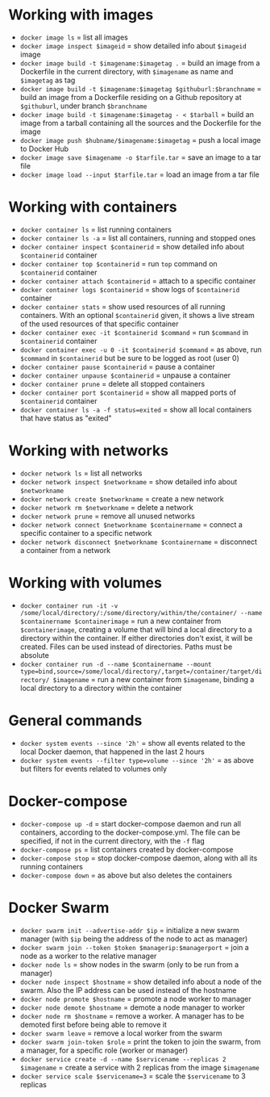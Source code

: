 # Working with images

+ `docker image ls` = list all images
+ `docker image inspect $imageid` = show detailed info about `$imageid` image
+ `docker image build -t $imagename:$imagetag .` = build an image from a Dockerfile in the current directory, with `$imagename` as name and `$imagetag` as tag
+ `docker image build -t $imagename:$imagetag $githuburl:$branchname` = build an image from a Dockerfile residing on a Github repository at `$githuburl`, under branch `$branchname`
+ `docker image build -t $imagename:$imagetag - < $tarball` = build an image from a tarball containing all the sources and the Dockerfile for the image
+ `docker image push $hubname/$imagename:$imagetag` = push a local image to Docker Hub
+ `docker image save $imagename -o $tarfile.tar` = save an image to a tar file
+ `docker image load --input $tarfile.tar` = load an image from a tar file

# Working with containers

+ `docker container ls` = list running containers
+ `docker container ls -a` = list all containers, running and stopped ones
+ `docker container inspect $containerid` = show detailed info about `$containerid` container
+ `docker container top $containerid` = run `top` command on `$containerid` container
+ `docker container attach $containerid` = attach to a specific container
+ `docker container logs $containerid` = show logs of `$containerid` container
+ `docker container stats` = show used resources of all running containers. With an optional `$containerid` given, it shows a live stream of the used resources of that specific container
+ `docker container exec -it $containerid $command` = run `$command` in `$containerid` container
+ `docker container exec -u 0 -it $containerid $command` = as above, run `$command` in `$containerid` but be sure to be logged as root (user 0)
+ `docker container pause $containerid` = pause a container
+ `docker container unpause $containerid` = unpause a container
+ `docker container prune` = delete all stopped containers
+ `docker container port $containerid` = show all mapped ports of `$containerid` container
+ `docker container ls -a -f status=exited` = show all local containers that have status as "exited"

# Working with networks

+ `docker network ls` = list all networks
+ `docker network inspect $networkname` = show detailed info about `$networkname`
+ `docker network create $networkname` = create a new network
+ `docker network rm $networkname` = delete a network
+ `docker network prune` = remove all unused networks
+ `docker network connect $networkname $containername` = connect a specific container to a specific network
+ `docker network disconnect $networkname $containername` = disconnect a container from a network

# Working with volumes

+ `docker container run -it -v /some/local/directory/:/some/directory/within/the/container/ --name $containername $containerimage` = run a new container from `$containerimage`, creating a volume that will bind a local directory to a directory within the container. If either directories don't exist, it will be created. Files can be used instead of directories. Paths must be absolute
+ `docker container run -d --name $containername --mount type=bind,source=/some/local/directory/,target=/container/target/directory/ $imagename` = run a new container from `$imagename`, binding a local directory to a directory within the container

# General commands

+ `docker system events --since '2h'` = show all events related to the local Docker daemon, that happened in the last 2 hours
+ `docker system events --filter type=volume --since '2h'` = as above but filters for events related to volumes only

# Docker-compose

+ `docker-compose up -d` = start docker-compose daemon and run all containers, according to the docker-compose.yml. The file can be specified, if not in the current directory, with the `-f` flag
+ `docker-compose ps` = list containers created by docker-compose
+ `docker-compose stop` = stop docker-compose daemon, along with all its running containers
+ `docker-compose down` = as above but also deletes the containers

# Docker Swarm

+ `docker swarm init --advertise-addr $ip` = initialize a new swarm manager (with `$ip` being the address of the node to act as manager)
+ `docker swarm join --token $token $managerip:$managerport` = join a node as a worker to the relative manager
+ `docker node ls` = show nodes in the swarm (only to be run from a manager)
+ `docker node inspect $hostname` = show detailed info about a node of the swarm. Also the IP address can be used instead of the hostname
+ `docker node promote $hostname` = promote a node worker to manager
+ `docker node demote $hostname` = demote a node manager to worker
+ `docker node rm $hostname` = remove a worker. A manager has to be demoted first before being able to remove it
+ `docker swarm leave` = remove a local worker from the swarm
+ `docker swarm join-token $role` = print the token to join the swarm, from a manager, for a specific role (worker or manager)
+ `docker service create -d --name $servicename --replicas 2 $imagename` = create a service with 2 replicas from the image `$imagename`
+ `docker service scale $servicename=3` = scale the `$servicename` to 3 replicas
